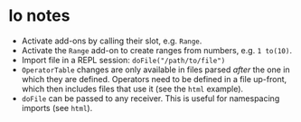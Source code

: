 # Io notes

* Activate add-ons by calling their slot, e.g. `Range`.
* Activate the `Range` add-on to create ranges from numbers, e.g. `1 to(10)`.
* Import file in a REPL session: `doFile("/path/to/file")`
* `OperatorTable` changes are only available in files parsed _after_ the one in which they are defined. Operators need to be defined in a file up-front, which then includes files that use it (see the `html` example).
* `doFile` can be passed to any receiver. This is useful for namespacing imports (see `html`).
